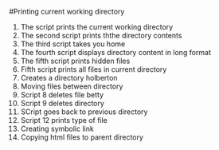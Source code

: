 #Printing current working directory
1. The script prints the current working directory
2. The second script prints ththe directory contents
3. The third script takes you home
4. The fourth script displays directory content in long format
5. The fifth script prints hidden files
6. Fifth script prints all files in current directory
7. Creates a directory holberton
8. Moving files between directory
9. Script 8 deletes file betty
10. Script 9 deletes directory
11. SCript goes back to previous directory
12. Script 12 prints type of file
13. Creating symbolic link
14. Copying html files to parent directory 

